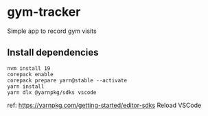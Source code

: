 # gym-tracker
Simple app to record gym visits

## Install dependencies
```
nvm install 19
corepack enable
corepack prepare yarn@stable --activate
yarn install
yarn dlx @yarnpkg/sdks vscode
```
ref: https://yarnpkg.com/getting-started/editor-sdks
Reload VSCode
